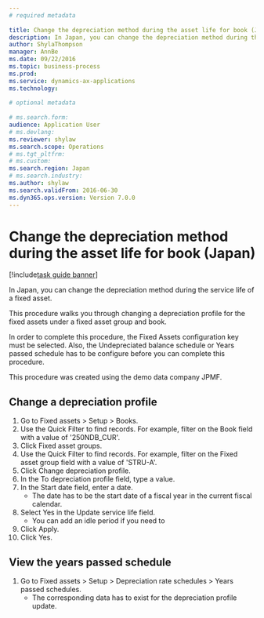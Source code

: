 ```yaml
--- 
# required metadata 
 
title: Change the depreciation method during the asset life for book (Japan)
description: In Japan, you can change the depreciation method during the service life of a fixed asset. 
author: ShylaThompson
manager: AnnBe 
ms.date: 09/22/2016
ms.topic: business-process 
ms.prod:  
ms.service: dynamics-ax-applications 
ms.technology:  
 
# optional metadata 
 
# ms.search.form:   
audience: Application User 
# ms.devlang:  
ms.reviewer: shylaw
ms.search.scope: Operations 
# ms.tgt_pltfrm:  
# ms.custom:  
ms.search.region: Japan
# ms.search.industry: 
ms.author: shylaw
ms.search.validFrom: 2016-06-30 
ms.dyn365.ops.version: Version 7.0.0 
---
```

# Change the depreciation method during the asset life for book (Japan)

[!include[task guide banner](../../includes/task-guide-banner.md)]

In Japan, you can change the depreciation method during the service life of a fixed asset.

This procedure walks you through changing a depreciation profile for the fixed assets under a fixed asset group and book.

In order to complete this procedure, the Fixed Assets configuration key must be selected. Also, the Undepreciated balance schedule or Years passed schedule has to be configure before you can complete this procedure.
This procedure was created using the demo data company JPMF.


## Change a depreciation profile
1. Go to Fixed assets > Setup > Books.
2. Use the Quick Filter to find records. For example, filter on the Book field with a value of '250NDB_CUR'.
3. Click Fixed asset groups.
4. Use the Quick Filter to find records. For example, filter on the Fixed asset group field with a value of 'STRU-A'.
5. Click Change depreciation profile.
6. In the To depreciation profile field, type a value.
7. In the Start date field, enter a date.
    * The date has to be the start date of a fiscal year in the current fiscal calendar.  
8. Select Yes in the Update service life field.
    * You can add an idle period if you need to  
9. Click Apply.
10. Click Yes.

## View the years passed schedule
1. Go to Fixed assets > Setup > Depreciation rate schedules > Years passed schedules.
    * The corresponding data has to exist for the depreciation profile update.  

